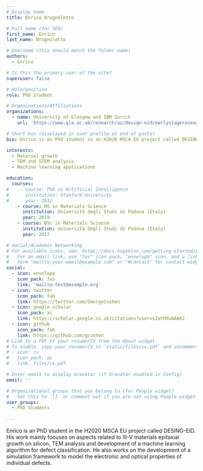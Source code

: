```yaml
---
# Display name
title: Enrico Brugnoletto

# Full name (for SEO)
first_name: Enrico 
last_name: Brugnoletto

# Username (this should match the folder name)
authors:
  - Enrico

# Is this the primary user of the site?
superuser: false

# Role/position
role: PhD Student

# Organizations/Affiliations
organizations:
  - name: University of Glasgow and IBM Zurich 
    url: 'https://www.gla.ac.uk/research/az/design-eid/earlystageresearchersesr/esr1-enricobrugnolotto/'

# Short bio (displayed in user profile at end of posts)
bio: Enrico is an PhD student in an H2020 MSCA EU project called DESING-EID. His work is mainly focus on aspects related to III-V materials epitaxial growth on silicon, TEM analysis and development of a machine learning algorithm for defect classification. He also foresee the development of simulation framework to model the electronic and optical properties of individual defects.

interests:
  - Material growth
  - TEM and STEM analysis
  - Machine learning applications

education:
  courses:
#    - course: PhD in Artificial Intelligence
#      institution: Stanford University
#      year: 2012
    - course: MS in Materials Science
      institution: Università degli Studi di Padova (Italy)
      year: 2019
    - course: BSc in Materials Science
      institution: Università degli Studi di Padova (Italy)
      year: 2017

# Social/Academic Networking
# For available icons, see: https://docs.hugoblox.com/getting-started/page-builder/#icons
#   For an email link, use "fas" icon pack, "envelope" icon, and a link in the
#   form "mailto:your-email@example.com" or "#contact" for contact widget.
social:
  - icon: envelope
    icon_pack: fas
    link: 'mailto:test@example.org'
  - icon: twitter
    icon_pack: fab
    link: https://twitter.com/GeorgeCushen
  - icon: google-scholar
    icon_pack: ai
    link: https://scholar.google.co.uk/citations?user=sIwtMXoAAAAJ
  - icon: github
    icon_pack: fab
    link: https://github.com/gcushen
# Link to a PDF of your resume/CV from the About widget.
# To enable, copy your resume/CV to `static/files/cv.pdf` and uncomment the lines below.
# - icon: cv
#   icon_pack: ai
#   link: files/cv.pdf

# Enter email to display Gravatar (if Gravatar enabled in Config)
email: ''

# Organizational groups that you belong to (for People widget)
#   Set this to `[]` or comment out if you are not using People widget.
user_groups:
  - PhD Students
  
---
```

Enrico is an PhD student in the H2020 MSCA EU project called DESING-EID. His work mainly focuses on aspects related to III-V materials epitaxial growth on silicon, TEM analysis and development of a machine learning algorithm for defect classification. He also works on the development of a simulation framework to model the electronic and optical properties of individual defects.
